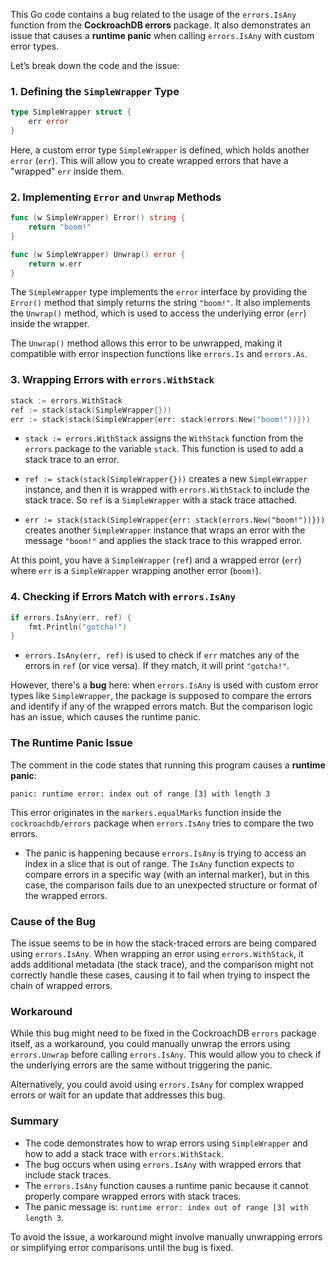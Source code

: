 This Go code contains a bug related to the usage of the `errors.IsAny` function from the **CockroachDB errors** package. It also demonstrates an issue that causes a **runtime panic** when calling `errors.IsAny` with custom error types.

Let’s break down the code and the issue:

### **1. Defining the `SimpleWrapper` Type**

```go
type SimpleWrapper struct {
	err error
}
```

Here, a custom error type `SimpleWrapper` is defined, which holds another `error` (`err`). This will allow you to create wrapped errors that have a "wrapped" `err` inside them.

### **2. Implementing `Error` and `Unwrap` Methods**

```go
func (w SimpleWrapper) Error() string {
	return "boom!"
}

func (w SimpleWrapper) Unwrap() error {
	return w.err
}
```

The `SimpleWrapper` type implements the `error` interface by providing the `Error()` method that simply returns the string `"boom!"`. It also implements the `Unwrap()` method, which is used to access the underlying error (`err`) inside the wrapper.

The `Unwrap()` method allows this error to be unwrapped, making it compatible with error inspection functions like `errors.Is` and `errors.As`.

### **3. Wrapping Errors with `errors.WithStack`**

```go
stack := errors.WithStack
ref := stack(stack(SimpleWrapper{}))
err := stack(stack(SimpleWrapper{err: stack(errors.New("boom!"))}))
```

- `stack := errors.WithStack` assigns the `WithStack` function from the `errors` package to the variable `stack`. This function is used to add a stack trace to an error.
  
- `ref := stack(stack(SimpleWrapper{}))` creates a new `SimpleWrapper` instance, and then it is wrapped with `errors.WithStack` to include the stack trace. So `ref` is a `SimpleWrapper` with a stack trace attached.

- `err := stack(stack(SimpleWrapper{err: stack(errors.New("boom!"))}))` creates another `SimpleWrapper` instance that wraps an error with the message `"boom!"` and applies the stack trace to this wrapped error.

At this point, you have a `SimpleWrapper` (`ref`) and a wrapped error (`err`) where `err` is a `SimpleWrapper` wrapping another error (`boom!`).

### **4. Checking if Errors Match with `errors.IsAny`**

```go
if errors.IsAny(err, ref) {
	fmt.Println("gotcha!")
}
```

- `errors.IsAny(err, ref)` is used to check if `err` matches any of the errors in `ref` (or vice versa). If they match, it will print `"gotcha!"`.

However, there's a **bug** here: when `errors.IsAny` is used with custom error types like `SimpleWrapper`, the package is supposed to compare the errors and identify if any of the wrapped errors match. But the comparison logic has an issue, which causes the runtime panic.

### **The Runtime Panic Issue**

The comment in the code states that running this program causes a **runtime panic**:

```
panic: runtime error: index out of range [3] with length 3
```

This error originates in the `markers.equalMarks` function inside the `cockroachdb/errors` package when `errors.IsAny` tries to compare the two errors.

- The panic is happening because `errors.IsAny` is trying to access an index in a slice that is out of range. The `IsAny` function expects to compare errors in a specific way (with an internal marker), but in this case, the comparison fails due to an unexpected structure or format of the wrapped errors.

### **Cause of the Bug**

The issue seems to be in how the stack-traced errors are being compared using `errors.IsAny`. When wrapping an error using `errors.WithStack`, it adds additional metadata (the stack trace), and the comparison might not correctly handle these cases, causing it to fail when trying to inspect the chain of wrapped errors.

### **Workaround**

While this bug might need to be fixed in the CockroachDB `errors` package itself, as a workaround, you could manually unwrap the errors using `errors.Unwrap` before calling `errors.IsAny`. This would allow you to check if the underlying errors are the same without triggering the panic.

Alternatively, you could avoid using `errors.IsAny` for complex wrapped errors or wait for an update that addresses this bug.

### **Summary**

- The code demonstrates how to wrap errors using `SimpleWrapper` and how to add a stack trace with `errors.WithStack`.
- The bug occurs when using `errors.IsAny` with wrapped errors that include stack traces.
- The `errors.IsAny` function causes a runtime panic because it cannot properly compare wrapped errors with stack traces.
- The panic message is: `runtime error: index out of range [3] with length 3`.

To avoid the issue, a workaround might involve manually unwrapping errors or simplifying error comparisons until the bug is fixed.